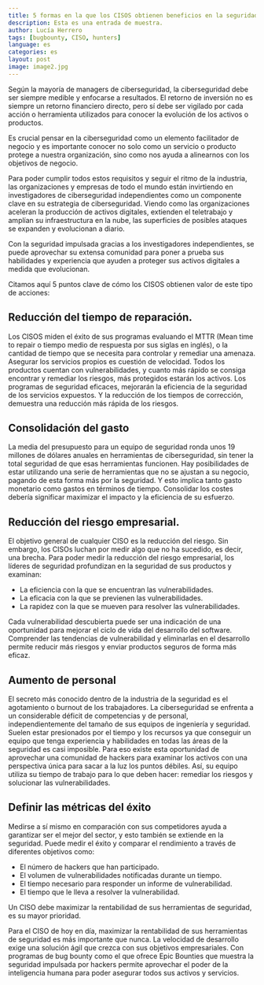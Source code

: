 ```yaml
---
title: 5 formas en la que los CISOS obtienen beneficios en la seguridad impulsada por los investigadores independientes
description: Esta es una entrada de muestra.
author: Lucía Herrero
tags: [bugbounty, CISO, hunters]
language: es
categories: es
layout: post
image: image2.jpg
---
```


Según la mayoría de managers de ciberseguridad, la ciberseguridad debe ser siempre medible y enfocarse a resultados. El retorno de inversión no es siempre un retorno financiero directo, pero sí debe ser vigilado por cada acción o herramienta utilizados para conocer la evolución de los activos o productos.  

Es crucial pensar en la ciberseguridad como un elemento facilitador de negocio y es importante conocer no solo como un servicio o producto protege a nuestra organización, sino como nos ayuda a alinearnos con los objetivos de negocio. 

Para poder cumplir todos estos requisitos y seguir el ritmo de la industria, las organizaciones y empresas de todo el mundo están invirtiendo en investigadores de ciberseguridad independientes como un componente clave en su estrategia de ciberseguridad. Viendo como las organizaciones aceleran la producción de activos digitales, extienden el teletrabajo y amplían su infraestructura en la nube, las superficies de posibles ataques se expanden y evolucionan a diario.  

Con la seguridad impulsada gracias a los investigadores independientes, se puede aprovechar su extensa comunidad para poner a prueba sus habilidades y experiencia que ayuden a proteger sus activos digitales a medida que evolucionan. 

Citamos aquí 5 puntos clave de cómo los CISOS obtienen valor de este tipo de acciones: 

## Reducción del tiempo de reparación. 

Los CISOS miden el éxito de sus programas evaluando el MTTR (Mean time to repair o tiempo medio de respuesta por sus siglas en inglés), o la cantidad de tiempo que se necesita para controlar y remediar una amenaza. Asegurar los servicios propios es cuestión de velocidad. Todos los productos cuentan con vulnerabilidades, y cuanto más rápido se consiga encontrar y remediar los riesgos, más protegidos estarán los activos. Los programas de seguridad eficaces, mejorarán la eficiencia de la seguridad de los servicios expuestos. Y la reducción de los tiempos de corrección, demuestra una reducción más rápida de los riesgos. 

## Consolidación del gasto  

La media del presupuesto para un equipo de seguridad ronda unos 19 millones de dólares anuales en herramientas de ciberseguridad, sin tener la total seguridad de que esas herramientas funcionen. Hay posibilidades de estar utilizando una serie de herramientas que no se ajustan a su negocio, pagando de esta forma más por la seguridad. Y esto implica tanto gasto monetario como gastos en términos de tiempo. Consolidar los costes debería significar maximizar el impacto y la eficiencia de su esfuerzo. 

 ## Reducción del riesgo empresarial. 

El objetivo general de cualquier CISO es la reducción del riesgo. Sin embargo, los CISOs luchan por medir algo que no ha sucedido, es decir, una brecha. Para poder medir la reducción del riesgo empresarial, los líderes de seguridad profundizan en la seguridad de sus productos y examinan: 

- La eficiencia con la que se encuentran las vulnerabilidades. 
- La eficacia con la que se previenen las vulnerabilidades. 
- La rapidez con la que se mueven para resolver las vulnerabilidades. 

Cada vulnerabilidad descubierta puede ser una indicación de una oportunidad para mejorar el ciclo de vida del desarrollo del software. Comprender las tendencias de vulnerabilidad y eliminarlas en el desarrollo permite reducir más riesgos y enviar productos seguros de forma más eficaz.  

## Aumento de personal 

El secreto más conocido dentro de la industria de la seguridad es el agotamiento o burnout de los trabajadores. La ciberseguridad se enfrenta a un considerable déficit de competencias y de personal, independientemente del tamaño de sus equipos de ingeniería y seguridad. Suelen estar presionados por el tiempo y los recursos ya que conseguir un equipo que tenga experiencia y habilidades en todas las áreas de la seguridad es casi imposible. Para eso existe esta oportunidad de aprovechar una comunidad de hackers para examinar los activos con una perspectiva única para sacar a la luz los puntos débiles. Así, su equipo utiliza su tiempo de trabajo para lo que deben hacer: remediar los riesgos y solucionar las vulnerabilidades. 

## Definir las métricas del éxito 

Medirse a sí mismo en comparación con sus competidores ayuda a garantizar ser el mejor del sector, y esto también se extiende en la seguridad. Puede medir el éxito y comparar el rendimiento a través de diferentes objetivos como: 

- El número de hackers que han participado. 
- El volumen de vulnerabilidades notificadas durante un tiempo. 
- El tiempo necesario para responder un informe de vulnerabilidad. 
- El tiempo que le lleva a resolver la vulnerabilidad. 

Un CISO debe maximizar la rentabilidad de sus herramientas de seguridad, es su mayor prioridad.  

Para el CISO de hoy en día, maximizar la rentabilidad de sus herramientas de seguridad es más importante que nunca. La velocidad de desarrollo exige una solución ágil que crezca con sus objetivos empresariales. Con programas de bug bounty como el que ofrece Epic Bounties que muestra la seguridad impulsada por hackers permite aprovechar el poder de la inteligencia humana para poder asegurar todos sus activos y servicios. 
